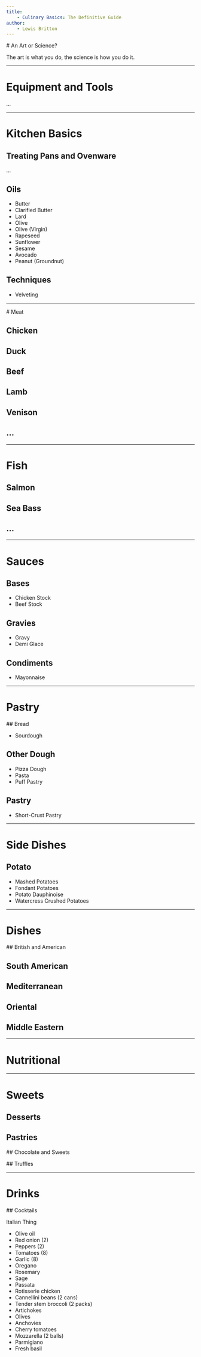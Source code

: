 ```yaml
---
title:
    - Culinary Basics: The Definitive Guide
author:
    - Lewis Britton
---
```


# An Art or Science?

The art is what you do, the science is how you do it.

---

# Equipment and Tools

...

---

# Kitchen Basics

## Treating Pans and Ovenware

...

## Oils

-   Butter
-   Clarified Butter
-   Lard
-   Olive
-   Olive (Virgin)
-   Rapeseed
-   Sunflower
-   Sesame
-   Avocado
-   Peanut (Groundnut)

## Techniques

-   Velveting

---

# Meat

## Chicken

## Duck

## Beef

## Lamb

## Venison

## ...

---

# Fish

## Salmon

## Sea Bass

## ...

---

# Sauces

## Bases

-   Chicken Stock
-   Beef Stock

## Gravies

-   Gravy
-   Demi Glace

## Condiments

-   Mayonnaise

---

# Pastry

## Bread

-   Sourdough

## Other Dough

-   Pizza Dough
-   Pasta
-   Puff Pastry

## Pastry

-   Short-Crust Pastry

---

# Side Dishes

## Potato

-   Mashed Potatoes
-   Fondant Potatoes
-   Potato Dauphinoise
-   Watercress Crushed Potatoes

---

# Dishes

## British and American

## South American

## Mediterranean

## Oriental

## Middle Eastern

---

# Nutritional

---

# Sweets

## Desserts

## Pastries

## Chocolate and Sweets

## Truffles

---

# Drinks

## Cocktails

Italian Thing

-   Olive oil
-   Red onion (2)
-   Peppers (2)
-   Tomatoes (8)
-   Garlic (8)
-   Oregano
-   Rosemary
-   Sage
-   Passata
-   Rotisserie chicken
-   Cannellini beans (2 cans)
-   Tender stem broccoli (2 packs)
-   Artichokes
-   Olives
-   Anchovies
-   Cherry tomatoes
-   Mozzarella (2 balls)
-   Parmigiano
-   Fresh basil
